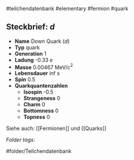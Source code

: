 #teilchendatenbank  #elementary  #fermion  #quark 
## Steckbrief: $d$


- **Name** Down Quark ($d$)
- **Typ** quark
- **Generation** 1
- **Ladung** -0.33 $e$
- **Masse** 0.00467 MeV/c$^2$
- **Lebensdauer** inf s
- **Spin** 0.5
- **Quarkquantenzahlen**
    - **Isospin** -0.5
    - **Strangeness** 0
    - **Charm** 0
    - **Bottomness** 0
    - **Topness** 0



Siehe auch:  [[Fermionen]] und [[Quarks]]




 *Folder tags:*

#folder/Teilchendatenbank